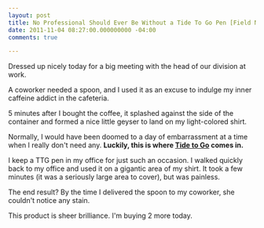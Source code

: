 ```yaml
---
layout: post
title: No Professional Should Ever Be Without a Tide To Go Pen [Field Notes]
date: 2011-11-04 08:27:00.000000000 -04:00
comments: true

---
```

Dressed up nicely today for a big meeting with the head of our division at work.

A coworker needed a spoon, and I used it as an excuse to indulge my inner caffeine addict in the cafeteria.

5 minutes after I bought the coffee, it splashed against the side of the container and formed a nice little geyser to land on my light-colored shirt.

Normally, I would have been doomed to a day of embarrassment at a time when I really don't need any. **Luckily, this is where [Tide to Go] comes in.**

I keep a TTG pen in my office for just such an occasion. I walked quickly back to my office and used it on a gigantic area of my shirt. It took a few minutes (it was a seriously large area to cover), but was painless.

The end result? By the time I delivered the spoon to my coworker, she couldn't notice any stain.

This product is sheer brilliance. I'm buying 2 more today.

[Tide to Go]: http://www.amazon.com/gp/product/B0037KMI0K/ref=as_li_qf_sp_asin_tl?ie=UTF8&camp=1789&creative=9325&creativeASIN=B0037KMI0K&linkCode=as2&tag=seankilcom-20